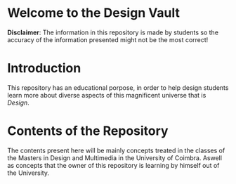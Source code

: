 # Welcome to the Design Vault
**Disclaimer**: The information in this repository is made by students so the accuracy of the information presented might not be the most correct!

# Introduction
This repository has an educational porpose, in order to help design students learn more about diverse aspects of this magnificent universe that is _Design_.

# Contents of the Repository
The contents present here will be mainly concepts treated in the classes of the Masters in Design and Multimedia in the University of Coimbra.
Aswell as concepts that the owner of this repository is learning by himself out of the University.
